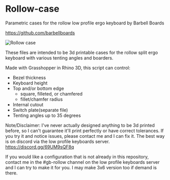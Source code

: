 # Rollow-case
Parametric cases for the rollow low profile ergo keyboard by Barbell Boards 

https://github.com/barbellboards

![Rollow case](https://user-images.githubusercontent.com/99558492/174490187-ad3c3cdd-eafa-4a2f-80c0-672ad0e7924d.gif)

These files are intended to be 3d printable cases for the rollow split ergo keyboard with various tenting angles and boarders.

Made with Grasshopper in Rhino 3D, this script can control:

- Bezel thickness
- Keyboard height
- Top and/or bottom edge 
	- square, filleted, or chamfered
	- fillet/chamfer radius
- Internal cutout
- Switch plate(separate file)
- Tenting angles up to 35 degrees

Note/Disclaimer: I've never actually designed anything to be 3d printed before, so I can't guarantee it'll print perfectly or have correct tolerances. If you try it and notice issues, please contact me and I can fix it. The best way is on discord via the low profile keyboards server. https://discord.gg/69UM9sQF8q

If you would like a configuration that is not already in this repository, contact me in the #gb-rollow channel on the low profile keyboards server and I can try to make it for you. I may make 3x6 version too if demand is there.
